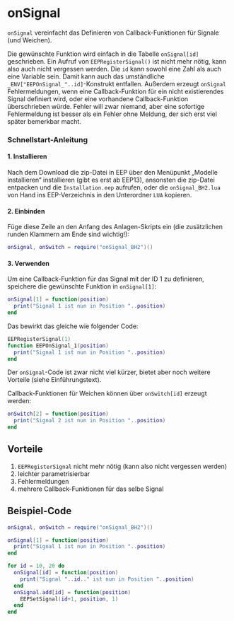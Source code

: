 # onSignal
`onSignal` vereinfacht das Definieren von Callback-Funktionen für Signale (und Weichen).

Die gewünschte Funktion wird einfach in die Tabelle `onSignal[id]` geschrieben. Ein Aufruf von `EEPRegisterSignal()` ist nicht mehr nötig, kann also auch nicht vergessen werden.
Die `id` kann sowohl eine Zahl als auch eine Variable sein.
Damit kann auch das umständliche `_ENV["EEPOnSignal_"..id]`-Konstrukt entfallen.
Außerdem erzeugt `onSignal` Fehlermeldungen, wenn eine Callback-Funktion für ein nicht existierendes Signal definiert wird, oder eine vorhandene Callback-Funktion überschrieben würde.
Fehler will zwar niemand, aber eine sofortige Fehlermeldung ist besser als ein Fehler ohne Meldung, der sich erst viel später bemerkbar macht.

### Schnellstart-Anleitung

#### 1. Installieren
Nach dem Download die zip-Datei in EEP über den Menüpunkt „Modelle installieren“ installieren (gibt es erst ab EEP13), ansonsten die zip-Datei entpacken und die `Installation.eep` aufrufen, oder die `onSignal_BH2.lua` von Hand ins EEP-Verzeichnis in den Unterordner `LUA` kopieren.

#### 2. Einbinden
Füge diese Zeile an den Anfang des Anlagen-Skripts ein (die zusätzlichen runden Klammern am Ende sind wichtig!):

```lua
onSignal, onSwitch = require("onSignal_BH2")()
```

#### 3. Verwenden
Um eine Callback-Funktion für das Signal mit der ID 1 zu definieren, speichere die gewünschte Funktion in `onSignal[1]`:
```lua
onSignal[1] = function(position)
  print("Signal 1 ist nun in Position "..position)
end
```
Das bewirkt das gleiche wie folgender Code:
```lua
EEPRegisterSignal(1)
function EEPOnSignal_1(position)
  print("Signal 1 ist nun in Position "..position)
end
```
Der `onSignal`-Code ist zwar nicht viel kürzer, bietet aber noch weitere Vorteile (siehe Einführungstext).

Callback-Funktionen für Weichen können über `onSwitch[id]` erzeugt werden:
```lua
onSwitch[2] = function(position)
  print("Signal 2 ist nun in Position "..position)
end
```

## Vorteile
1. `EEPRegisterSignal` nicht mehr nötig (kann also nicht vergessen werden)
2. leichter parametrisierbar
3. Fehlermeldungen
4. mehrere Callback-Funktionen für das selbe Signal

## Beispiel-Code
```lua
onSignal, onSwitch = require("onSignal_BH2")()

onSignal[1] = function(position)
  print("Signal 1 ist nun in Position "..position)
end

for id = 10, 20 do
  onSignal[id] = function(position)
    print("Signal "..id.." ist nun in Position "..position)
  end
  onSignal.add[id] = function(position)
    EEPSetSignal(id+1, position, 1)
  end
end
```
